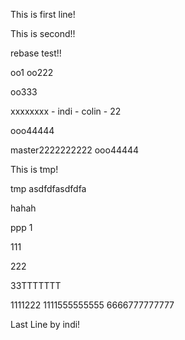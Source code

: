 This is first line!

This is second!!

rebase test!!

oo1
oo222

oo333

xxxxxxxx - indi - colin - 22

ooo44444

master2222222222
ooo44444

This is tmp!


tmp
asdfdfasdfdfa

hahah 

ppp 1

111

222

33TTTTTTT

1111222
1111555555555
6666777777777

Last Line by indi!

